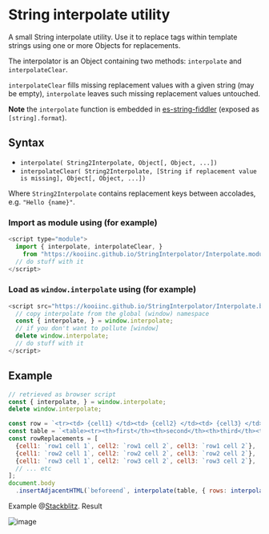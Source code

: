 # String interpolate utility

A small String interpolate utility. Use it to replace tags within template strings using one or more Objects for replacements.

The interpolator is an Object containing two methods: `interpolate` and `interpolateClear`.

`interpolateClear` fills missing replacement values with a given string (may be empty), `interpolate` leaves such missing replacement values untouched.

**Note** the `interpolate` function is embedded in [es-string-fiddler](https://github.com/KooiInc/es-string-fiddler) (exposed as `[string].format`).

## Syntax 
- `interpolate( String2Interpolate, Object[, Object, ...])` 
- `interpolateClear( String2Interpolate, [String if replacement value is missing], Object[, Object, ...])`

Where `String2Interpolate` contains replacement keys between accolades, e.g. `"Hello {name}"`.

### Import as module using (for example)

```javascript
<script type="module">
  import { interpolate, interpolateClear, } 
    from "https://kooiinc.github.io/StringInterpolator/Interpolate.module.js";
  // do stuff with it
</script>  
```

### Load as `window.interpolate` using (for example)

```javascript
<script src="https://kooiinc.github.io/StringInterpolator/Interpolate.browser.js" >
  // copy interpolate from the global (window) namespace
  const { interpolate, } = window.interpolate;
  // if you don't want to pollute [window]
  delete window.interpolate;
  // do stuff with it
</script>  
```

## Example

```javascript
// retrieved as browser script
const { interpolate, } = window.interpolate;
delete window.interpolate;

const row = `<tr><td> {cell1} </td><td> {cell2} </td><td> {cell3} </td>`;
const table = `<table><tr><th>first</th><th>second</th><th>third</th><tbody> {rows} </tbody></table>`;
const rowReplacements = [
  {cell1: `row1 cell 1`, cell2: `row1 cell 2`, cell3: `row1 cell 2`},
  {cell1: `row2 cell 1`, cell2: `row2 cell 2`, cell3: `row2 cell 2`},
  {cell1: `row3 cell 1`, cell2: `row3 cell 2`, cell3: `row3 cell 2`},
  // ... etc
];
document.body
  .insertAdjacentHTML(`beforeend`, interpolate(table, { rows: interpolate(row, ...rowReplacements) }) );
```
Example @[Stackblitz](https://stackblitz.com/edit/web-platform-ehwrsp?file=script.js). Result

![image](https://github.com/KooiInc/StringInterpolator/assets/836043/034d5b9c-8247-4f69-af76-503594ec6622)


